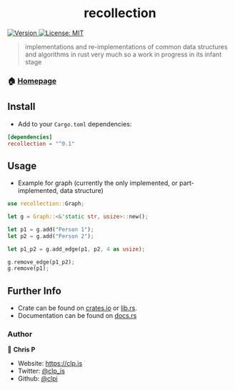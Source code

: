 <h1 align="center">recollection</h1>
<p>
  <a href="https://www.npmjs.com/package/recollection" target="_blank">
    <img alt="Version" src="https://img.shields.io/npm/v/recollection.svg">
  </a>
  <a href="#" target="_blank">
    <img alt="License: MIT" src="https://img.shields.io/badge/License-MIT-yellow.svg" />
  </a>
</p>

> implementations and re-implementations of common data structures and algorithms in rust
> very much so a work in progress in its infant stage

### 🏠 [Homepage](https://clp.is/projects/recollection)

## Install
- Add to your `Cargo.toml` dependencies:

```toml
[dependencies]
recollection = "^0.1"
```

## Usage
- Example for graph (currently the only implemented, or part-implemented, data structure)
```rust
use recollection::Graph;

let g = Graph::<&'static str, usize>::new();

let p1 = g.add("Person 1");
let p2 = g.add("Person 2");

let p1_p2 = g.add_edge(p1, p2, 4 as usize);

g.remove_edge(p1_p2);
g.remove(p1);
```

## Further Info
- Crate can be found on [crates.io](crates.io/crates/recollection) or [lib.rs](lib.rs/crates/recollection).
- Documentation can be found on [docs.rs](https://docs.rs/recollection)


### Author
👤 **Chris P**

* Website: https://clp.is
* Twitter: [@clp\_is](https://twitter.com/clp_is)
* Github: [@clpi](https://github.com/clpi)


